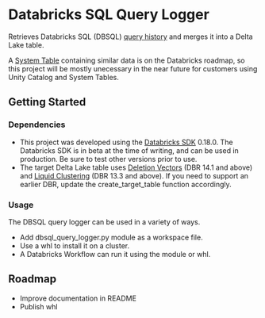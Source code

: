 # Databricks SQL Query Logger

Retrieves Databricks SQL (DBSQL) [query history](https://docs.databricks.com/api/workspace/queryhistory/list) and merges it into a Delta Lake table.

A [System Table](https://docs.databricks.com/en/administration-guide/system-tables/index.html) containing similar data is on the Databricks roadmap, so this project will be mostly unecessary in the near future for customers using Unity Catalog and System Tables.

## Getting Started

### Dependencies

* This project was developed using the [Databricks SDK](https://docs.databricks.com/en/dev-tools/sdk-python.html) 0.18.0. The Databricks SDK is in beta at the time of writing, and can be used in production. Be sure to test other versions prior to use.
* The target Delta Lake table uses [Deletion Vectors](https://docs.databricks.com/en/delta/deletion-vectors.html) (DBR 14.1 and above) and [Liquid Clustering](https://docs.databricks.com/en/delta/clustering.html) (DBR 13.3 and above). If you need to support an earlier DBR, update the create_target_table function accordingly.

### Usage
The DBSQL query logger can be used in a variety of ways.

* Add dbsql_query_logger.py module as a workspace file.
* Use a whl to install it on a cluster.
* A Databricks Workflow can run it using the module or whl.

## Roadmap

* Improve documentation in README
* Publish whl